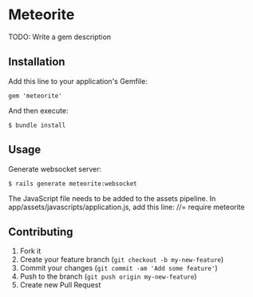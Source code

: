 # Meteorite

TODO: Write a gem description

## Installation

Add this line to your application's Gemfile:

    gem 'meteorite'

And then execute:

    $ bundle install

## Usage

Generate websocket server:

    $ rails generate meteorite:websocket
    
The JavaScript file needs to be added to the assets pipeline.  In app/assets/javascripts/application.js, add this line:
    //= require meteorite

## Contributing

1. Fork it
2. Create your feature branch (`git checkout -b my-new-feature`)
3. Commit your changes (`git commit -am 'Add some feature'`)
4. Push to the branch (`git push origin my-new-feature`)
5. Create new Pull Request
